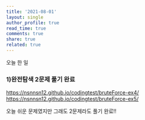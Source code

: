 ```yaml
---
title: '2021-08-01'
layout: single
author_profile: true
read_time: true
comments: true
share: true
related: true
---
```


오늘 한 일
### 1)완전탐색 2문제 풀기 완료
<a href="https://nsnnsn12.github.io/codingtest/bruteForce-ex3/" target="_blank">https://nsnnsn12.github.io/codingtest/bruteForce-ex4/</a>
<a href="https://nsnnsn12.github.io/codingtest/bruteForce-ex3/" target="_blank">https://nsnnsn12.github.io/codingtest/bruteForce-ex5/</a>

오늘 쉬운 문제였지만 그래도 2문제라도 풀기 완료!!
